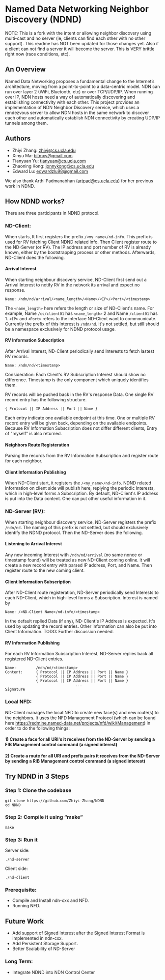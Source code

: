 # Named Data Networking Neighbor Discovery (NDND)

NOTE: This is a fork with the intent or allowing neighbor discovery using
multi-cast and no server (ie, clients can find each other with no other support).
This readme has NOT been updated for those changes yet.
Also if a client can not find a server it will become the server.  This is
VERY brittle right now (race conditions, etc).

## An Overview

Named Data Networking proposes a fundamental change to the Internet’s architecture, moving from a point-to-point to a data-centric model.
NDN can run over layer 2 (WiFi, Bluetooth, etc) or over TCP/UDP/IP.
When running over IP, NDN hosts need a way of automatically discovering and establishing connectivity with each other.
This project provides an implementation of NDN Neighbor Discovery service, which uses a rendezvous server to allow NDN hosts in the same network to discover each other and automatically establish NDN connectivity by creating UDP/IP tunnels among them.

## Authors
* Zhiyi Zhang: zhiyi@cs.ucla.edu
* Xinyu Ma: bitmxy@gmail.com
* Tianyuan Yu: tianyuan@cs.ucla.com
* Zhaoning Kong: jonnykong@cs.ucla.edu
* Edward Lu: edwardzlu98@gmail.com

We also thank Arthi Padmanabhan (artpad@cs.ucla.edu) for her previous work in NDND.

## How NDND works?

There are three participants in NDND protocol.

### ND-Client:
When starts, It first registers the prefix `/<my_name>/nd-info`. This prefix is used for RV fetching Client NDND related info. Then Client register route to the ND-Server (or RV). The IP address and port number of RV is already known, either by the bootstrapping process or other methods. Afterwards, ND-Client does the following.

#### Arrival Interest
When starting neighbour discovery service, ND-Client first send out a Arrival Interest to notify RV in the network its arrival and expect no response. 
```
Name: /ndn/nd/arrival/<name_length>/<Name>/<IP>/<Port>/<timestamp>
```
The `<name_length>` here refers the length or size of ND-Client's name. For example, Name `/cs/client01` has `<name_length>` 2 and Name `/client01` has 1. `<IP>` and `<Port>` refers to the interface ND-Client want to commnunicate. Currently the prefix of this Interest is `/ndn/nd`. It's not settled, but still should be a namespace exclusively for NDND protocol usage.


#### RV Information Subscription
After Arrival Interest, ND-Client periodically send Interests to fetch lastest RV records. 
```
Name: /ndn/nd/<timestamp>
```
Consideration: Each Client's RV Subscription Interest should show no difference. Timestamp is the only component which uniquely identifies them.

RV records will be pushed back in the RV's response Data. One single RV record entry has the following structure.
```
{ Protocol || IP Address || Port || Name }
```
Each entry indicate one available endpoint at this time. One or multiple RV record entry will be given back, depending on the available endpoints. Because RV Information Subscription does not differ different clients, Entry of "myself" is also returned.

#### Neighbors Route Registeration
Parsing the records from the RV Information Subscription and register route for each neighbor.

#### Client Information Publishing
When ND-Client start, it registers the `/<my_name>/nd-info`. NDND related information on client side will publish here, replying the periodic Interests, which in high-level forms a Subscription. By default, ND-Client's IP address is put into the Data content. One can put other useful information in it.  

### ND-Server (RV):
When starting neighbour discovery service, ND-Server registers the prefix `/ndn/nd`. The naming of this prefix is not settled, but should exclusively identify the NDND protocol. Then the ND-Server does the following.

#### Listening to Arrival Interest
Any new incoming Interest with `/ndn/nd/arrival` (no same nonce or timestamp found) will be treated as new ND-Client coming online. It will create a new record entry with parsed IP address, Port, and Name. Then register route to the new coming client.

#### Client Information Subscription
After ND-Client route registeration, ND-Server periodically send Interests to each ND-Client, which in high-level forms a Subscription. Interest is named by
```
Name: /<ND-Client Name>/nd-info/<timestamp>
```
In the default replied Data (if any), ND-Client's IP Address is expected. It's used by updating the record entries. Other information can also be put into Client Information.
TODO: Further discussion needed.

#### RV Information Publishing
For each RV Information Subscription Interest, ND-Server replies back all registered ND-Client entries.
```
Name:         /ndn/nd/<timestamp>
Content:      { Protocol || IP Address || Port || Name }
              { Protocol || IP Address || Port || Name }
              { Protocol || IP Address || Port || Name }
                                ...
Signature
```


### Local NFD:
ND-Client manages the local NFD to create new face(s) and new route(s) to the neighbors. It uses the NFD Management Protocol (which can be found here https://redmine.named-data.net/projects/nfd/wiki/Management) in order to do the following things: 

#### 1) Create a face for all URI's it receives from the ND-Server by sending a FIB Management control command (a signed interest)

#### 2) Create a route for all URI and prefix pairs it receives from the ND-Server by sending a RIB Management control command (a signed interest)

## Try NDND in 3 Steps

### Step 1: Clone the codebase
```
git clone https://github.com/Zhiyi-Zhang/NDND
cd NDND
```

### Step 2: Compile it using “make”
```
make
```

### Step 3: Run it
Server side:
```
./nd-server
```
Client side:
```
./nd-client
```


### Prerequisite:
* Compile and Install ndn-cxx and NFD.
* Running NFD.


## Future Work

* Add support of Signed Interest after the Signed Interest Format is implemented in ndn-cxx.
* Add Persistent Storage Support.
* Better Scalability of ND-Server

### Long Term:
* Integrate NDND into NDN Control Center
